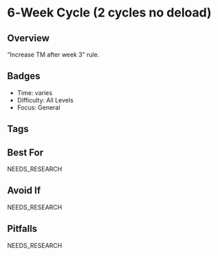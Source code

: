 # 6‑Week Cycle (2 cycles no deload)

## Overview
“Increase TM after week 3” rule.

## Badges
- Time: varies
- Difficulty: All Levels
- Focus: General

## Tags


## Best For
NEEDS_RESEARCH

## Avoid If
NEEDS_RESEARCH

## Pitfalls
NEEDS_RESEARCH
